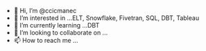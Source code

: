 - 👋 Hi, I’m @ccicmanec
- 👀 I’m interested in ...ELT, Snowflake, Fivetran, SQL, DBT, Tableau
- 🌱 I’m currently learning ...DBT
- 💞️ I’m looking to collaborate on ... 
- 📫 How to reach me ...

<!---
ccicmanec/ccicmanec is a ✨ special ✨ repository because its `README.md` (this file) appears on your GitHub profile.
You can click the Preview link to take a look at your changes.
--->
